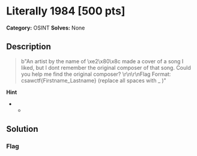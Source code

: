 # Literally 1984 [500 pts]

**Category:** OSINT
**Solves:** None

## Description
>b"An artist by the name of \xe2\x80\x8c made a cover of a song I liked, but I dont remember the original composer of that song. Could you help me find the original composer? \r\n\r\nFlag Format: csawctf{Firstname_Lastname} (replace all spaces with _ )"

**Hint**
* -

## Solution

### Flag

